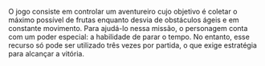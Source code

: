 O jogo consiste em controlar um aventureiro cujo objetivo é coletar o máximo possível de frutas enquanto desvia de obstáculos ágeis e em constante movimento. Para ajudá-lo nessa missão, o personagem conta com um poder especial: a habilidade de parar o tempo. No entanto, esse recurso só pode ser utilizado três vezes por partida, o que exige estratégia para alcançar a vitória.
